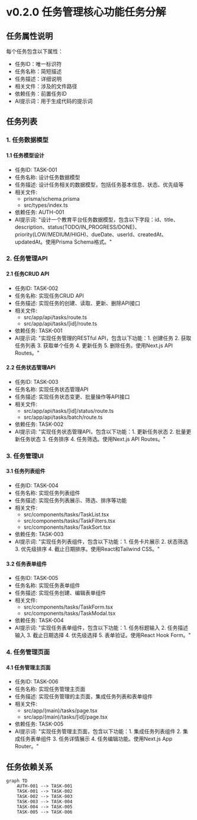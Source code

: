 # v0.2.0 任务管理核心功能任务分解

## 任务属性说明
每个任务包含以下属性：
- 任务ID：唯一标识符
- 任务名称：简短描述
- 任务描述：详细说明
- 相关文件：涉及的文件路径
- 依赖任务：前置任务ID
- AI提示词：用于生成代码的提示词

## 任务列表

### 1. 任务数据模型
#### 1.1 任务模型设计
- 任务ID: TASK-001
- 任务名称: 设计任务数据模型
- 任务描述: 设计任务相关的数据模型，包括任务基本信息、状态、优先级等
- 相关文件: 
  - prisma/schema.prisma
  - src/types/index.ts
- 依赖任务: AUTH-001
- AI提示词: "设计一个教育平台任务数据模型，包含以下字段：id、title、description、status(TODO/IN_PROGRESS/DONE)、priority(LOW/MEDIUM/HIGH)、dueDate、userId、createdAt、updatedAt。使用Prisma Schema格式。"

### 2. 任务管理API
#### 2.1 任务CRUD API
- 任务ID: TASK-002
- 任务名称: 实现任务CRUD API
- 任务描述: 实现任务的创建、读取、更新、删除API接口
- 相关文件:
  - src/app/api/tasks/route.ts
  - src/app/api/tasks/[id]/route.ts
- 依赖任务: TASK-001
- AI提示词: "实现任务管理的RESTful API，包含以下功能：1. 创建任务 2. 获取任务列表 3. 获取单个任务 4. 更新任务 5. 删除任务。使用Next.js API Routes。"

#### 2.2 任务状态管理API
- 任务ID: TASK-003
- 任务名称: 实现任务状态管理API
- 任务描述: 实现任务状态变更、批量操作等API接口
- 相关文件:
  - src/app/api/tasks/[id]/status/route.ts
  - src/app/api/tasks/batch/route.ts
- 依赖任务: TASK-002
- AI提示词: "实现任务状态管理API，包含以下功能：1. 更新任务状态 2. 批量更新任务状态 3. 任务排序 4. 任务筛选。使用Next.js API Routes。"

### 3. 任务管理UI
#### 3.1 任务列表组件
- 任务ID: TASK-004
- 任务名称: 实现任务列表组件
- 任务描述: 实现任务列表展示、筛选、排序等功能
- 相关文件:
  - src/components/tasks/TaskList.tsx
  - src/components/tasks/TaskFilters.tsx
  - src/components/tasks/TaskSort.tsx
- 依赖任务: TASK-003
- AI提示词: "实现任务列表组件，包含以下功能：1. 任务卡片展示 2. 状态筛选 3. 优先级排序 4. 截止日期排序。使用React和Tailwind CSS。"

#### 3.2 任务表单组件
- 任务ID: TASK-005
- 任务名称: 实现任务表单组件
- 任务描述: 实现任务创建、编辑表单组件
- 相关文件:
  - src/components/tasks/TaskForm.tsx
  - src/components/tasks/TaskModal.tsx
- 依赖任务: TASK-004
- AI提示词: "实现任务表单组件，包含以下功能：1. 任务标题输入 2. 任务描述输入 3. 截止日期选择 4. 优先级选择 5. 表单验证。使用React Hook Form。"

### 4. 任务管理页面
#### 4.1 任务管理主页面
- 任务ID: TASK-006
- 任务名称: 实现任务管理主页面
- 任务描述: 实现任务管理的主页面，集成任务列表和表单组件
- 相关文件:
  - src/app/(main)/tasks/page.tsx
  - src/app/(main)/tasks/[id]/page.tsx
- 依赖任务: TASK-005
- AI提示词: "实现任务管理主页面，包含以下功能：1. 集成任务列表组件 2. 集成任务表单组件 3. 任务详情展示 4. 任务编辑功能。使用Next.js App Router。"

## 任务依赖关系
```mermaid
graph TD
    AUTH-001 --> TASK-001
    TASK-001 --> TASK-002
    TASK-002 --> TASK-003
    TASK-003 --> TASK-004
    TASK-004 --> TASK-005
    TASK-005 --> TASK-006
``` 